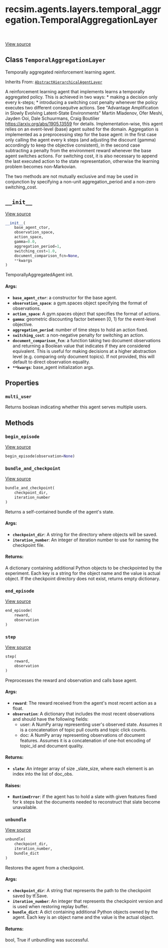 <div itemscope itemtype="http://developers.google.com/ReferenceObject">
<meta itemprop="name" content="recsim.agents.layers.temporal_aggregation.TemporalAggregationLayer" />
<meta itemprop="path" content="Stable" />
<meta itemprop="property" content="multi_user"/>
<meta itemprop="property" content="__init__"/>
<meta itemprop="property" content="begin_episode"/>
<meta itemprop="property" content="bundle_and_checkpoint"/>
<meta itemprop="property" content="end_episode"/>
<meta itemprop="property" content="step"/>
<meta itemprop="property" content="unbundle"/>
</div>

# recsim.agents.layers.temporal_aggregation.TemporalAggregationLayer

<!-- Insert buttons -->

<table class="tfo-notebook-buttons tfo-api" align="left">
</table>

<a target="_blank" href="https://github.com/google-research/recsim/tree/master/recsim/agents/layers/temporal_aggregation.py">View
source</a>

## Class `TemporalAggregationLayer`

<!-- Start diff -->
Temporally aggregated reinforcement learning agent.

Inherits From:
[`AbstractHierarchicalAgentLayer`](../../../../recsim/agent/AbstractHierarchicalAgentLayer.md)

<!-- Placeholder for "Used in" -->

A reinforcement learning agent that implements learns a temporally aggregated
policy. This is achieved in two ways: * making a decision only every k-steps; *
introducing a switching cost penalty whenever the policy executes two different
consequitve actions. See "Advantage Amplification in Slowly Evolving
Latent-State Environments" Martin Mladenov, Ofer Meshi, Jayden Ooi, Dale
Schuurmans, Craig Boutilier https://arxiv.org/abs/1905.13559 for details.
Implementation-wise, this agent relies on an event-level (base) agent suited for
the domain. Aggregation is implemented as a preprocessing step for the base
agent: in the first case only calling the agent every k steps (and adjusting the
discount (gamma) accordingly to keep the objective consistent), in the second
case subtracting a penalty from the environment reward whenever the base agent
switches actions. For switching cost, it is also necessary to append the last
executed action to the state representation, otherwise the learning problem
becomes non-Markovian.

The two methods are not mutually exclusive and may be used in conjunction by
specifying a non-unit aggregation_period and a non-zero switching_cost.

<h2 id="__init__"><code>__init__</code></h2>

<a target="_blank" href="https://github.com/google-research/recsim/tree/master/recsim/agents/layers/temporal_aggregation.py">View
source</a>

```python
__init__(
    base_agent_ctor,
    observation_space,
    action_space,
    gamma=0.0,
    aggregation_period=1,
    switching_cost=1.0,
    document_comparison_fcn=None,
    **kwargs
)
```

TemporallyAggregatedAgent init.

#### Args:

*   <b>`base_agent_ctor`</b>: a constructor for the base agent.
*   <b>`observation_space`</b>: a gym.spaces object specifying the format of
    observations.
*   <b>`action_space`</b>: A gym.spaces object that specifies the format of
    actions.
*   <b>`gamma`</b>: geometric discounting factor between [0, 1) for the
    event-level objective.
*   <b>`aggregation_period`</b>: number of time steps to hold an action fixed.
*   <b>`switching_cost`</b>: a non-negative penalty for switching an action.
*   <b>`document_comparison_fcn`</b>: a function taking two document
    observations and returning a Boolean value that indicates if they are
    considered equivalent. This is useful for making decisions at a higher
    abstraction level (e.g. comparing only document topics). If not provided,
    this will default to direct observation equality.
*   <b>`**kwargs`</b>: base_agent initialization args.

## Properties

<h3 id="multi_user"><code>multi_user</code></h3>

Returns boolean indicating whether this agent serves multiple users.

## Methods

<h3 id="begin_episode"><code>begin_episode</code></h3>

<a target="_blank" href="https://github.com/google-research/recsim/tree/master/recsim/agent.py">View
source</a>

```python
begin_episode(observation=None)
```

<h3 id="bundle_and_checkpoint"><code>bundle_and_checkpoint</code></h3>

<a target="_blank" href="https://github.com/google-research/recsim/tree/master/recsim/agent.py">View
source</a>

```python
bundle_and_checkpoint(
    checkpoint_dir,
    iteration_number
)
```

Returns a self-contained bundle of the agent's state.

#### Args:

*   <b>`checkpoint_dir`</b>: A string for the directory where objects will be
    saved.
*   <b>`iteration_number`</b>: An integer of iteration number to use for naming
    the checkpoint file.

#### Returns:

A dictionary containing additional Python objects to be checkpointed by the
experiment. Each key is a string for the object name and the value is actual
object. If the checkpoint directory does not exist, returns empty dictionary.

<h3 id="end_episode"><code>end_episode</code></h3>

<a target="_blank" href="https://github.com/google-research/recsim/tree/master/recsim/agent.py">View
source</a>

```python
end_episode(
    reward,
    observation
)
```

<h3 id="step"><code>step</code></h3>

<a target="_blank" href="https://github.com/google-research/recsim/tree/master/recsim/agents/layers/temporal_aggregation.py">View
source</a>

```python
step(
    reward,
    observation
)
```

Preprocesses the reward and observation and calls base agent.

#### Args:

*   <b>`reward`</b>: The reward received from the agent's most recent action as
    a float.
*   <b>`observation`</b>: A dictionary that includes the most recent
    observations and should have the following fields:
    -   user: A NumPy array representing user's observed state. Assumes it is a
        concatenation of topic pull counts and topic click counts.
    -   doc: A NumPy array representing observations of document features.
        Assumes it is a concatenation of one-hot encoding of topic_id and
        document quality.

#### Returns:

*   <b>`slate`</b>: An integer array of size _slate_size, where each element is
    an index into the list of doc_obs.

#### Raises:

*   <b>`RuntimeError`</b>: if the agent has to hold a slate with given features
    fixed for k steps but the documents needed to reconstruct that slate become
    unavailable.

<h3 id="unbundle"><code>unbundle</code></h3>

<a target="_blank" href="https://github.com/google-research/recsim/tree/master/recsim/agent.py">View
source</a>

```python
unbundle(
    checkpoint_dir,
    iteration_number,
    bundle_dict
)
```

Restores the agent from a checkpoint.

#### Args:

*   <b>`checkpoint_dir`</b>: A string that represents the path to the checkpoint
    saved by tf.Save.
*   <b>`iteration_number`</b>: An integer that represents the checkpoint version
    and is used when restoring replay buffer.
*   <b>`bundle_dict`</b>: A dict containing additional Python objects owned by
    the agent. Each key is an object name and the value is the actual object.

#### Returns:

bool, True if unbundling was successful.
